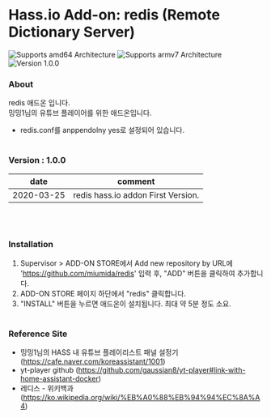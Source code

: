 # Hass.io Add-on: redis (Remote Dictionary Server)

![Supports amd64 Architecture][amd64-shield]
![Supports armv7 Architecture][armv7-shield]
![Version 1.0.0][addon-shield]

### About
redis 애드온 입니다.<br>
밍밍1님의 유튜브 플레이어를 위한 애드온입니다.
- redis.conf를 anppendolny yes로 설정되어 있습니다.
<br><br>

### Version : 1.0.0
|date|comment|
|----|------------------|
|2020-03-25| redis hass.io addon First Version. |

<br><br>

### Installation
1. Supervisor > ADD-ON STORE에서 Add new repository by URL에 'https://github.com/miumida/redis' 입력 후, "ADD" 버튼을 클릭하여 추가합니다.
2. ADD-ON STORE 페이지 하단에서 "redis" 클릭합니다.
3. "INSTALL" 버튼을 누르면 애드온이 설치됩니다. 최대 약 5분 정도 소요.
<br><br>

### Reference Site
- 밍밍1님의 HASS 내 유튜브 플레이리스트 패널 설정기 (<https://cafe.naver.com/koreassistant/1001>)
- yt-player github (<https://github.com/gaussian8/yt-player#link-with-home-assistant-docker>)
- 레디스 - 위키백과 (<https://ko.wikipedia.org/wiki/%EB%A0%88%EB%94%94%EC%8A%A4>)

[forum]: https://cafe.naver.com/koreassistant
[github]: https://github.com/HAKorea/addons
[issue]: https://github.com/zooil/wallpadRS485/issues
[aarch64-shield]: https://img.shields.io/badge/aarch64-yes-green.svg
[amd64-shield]: https://img.shields.io/badge/amd64-yes-green.svg
[armhf-shield]: https://img.shields.io/badge/armhf-yes-green.svg
[armv7-shield]: https://img.shields.io/badge/armv7-yes-green.svg
[i386-shield]: https://img.shields.io/badge/i386-yes-green.svg

[addon-shield]: https://img.shields.io/badge/addon-1.0.0-orange.svg

